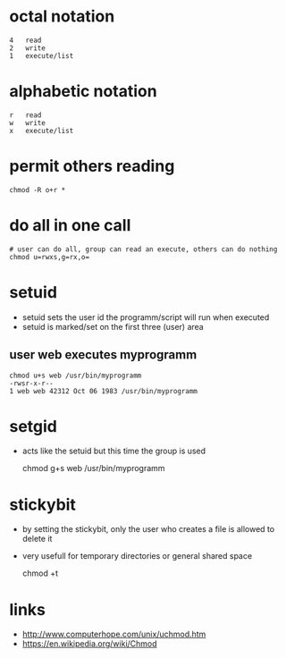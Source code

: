 # octal notation

    4	read
    2	write
    1	execute/list

# alphabetic notation

    r	read
    w	write
    x	execute/list

# permit others reading

    chmod -R o+r *

# do all in one call

    # user can do all, group can read an execute, others can do nothing
    chmod u=rwxs,g=rx,o=

# setuid

* setuid sets the user id the programm/script will run when executed
* setuid is marked/set on the first three (user) area

## user web executes myprogramm

    chmod u+s web /usr/bin/myprogramm
    -rwsr-x-r--
    1 web web 42312 Oct 06 1983 /usr/bin/myprogramm

# setgid

* acts like the setuid but this time the group is used

    chmod g+s web /usr/bin/myprogramm

# stickybit

* by setting the stickybit, only the user who creates a file is allowed to delete it
* very usefull for temporary directories or general shared space

    chmod +t

# links

* http://www.computerhope.com/unix/uchmod.htm
* https://en.wikipedia.org/wiki/Chmod
